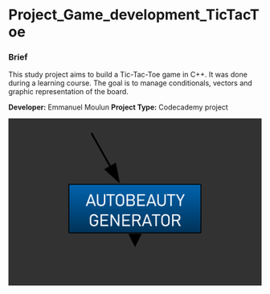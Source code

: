 # Project_Game_development_TicTacToe



### Brief
This study project aims to build a Tic-Tac-Toe game in C++. It was done during a learning course.
The goal is to manage conditionals, vectors and graphic representation of the board.

**Developer:** Emmanuel Moulun
**Project Type:** Codecademy project

![Image](https://github.com/lostbyt/Tool_development_AutoBeauty/blob/main/capture01.PNG)

